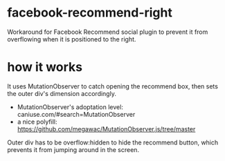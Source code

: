 # facebook-recommend-right
Workaround for Facebook Recommend social plugin to prevent it from overflowing when it is positioned to the right.

# how it works
It uses MutationObserver to catch opening the recommend box, then sets the outer div's dimension accordingly. 


* MutationObserver's adoptation level: caniuse.com/#search=MutationObserver
* a nice polyfill: https://github.com/megawac/MutationObserver.js/tree/master


Outer div has to be overflow:hidden to hide the recommend button, which prevents it from jumping around in the screen.

